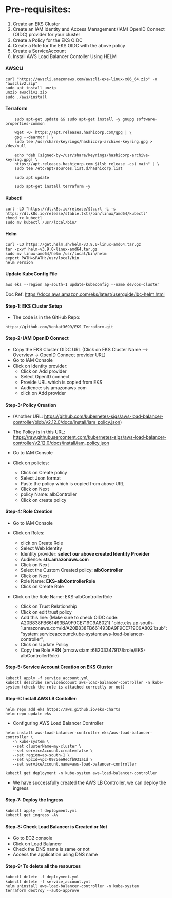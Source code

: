 Pre-requisites:																		
==============
1. Create an EKS Cluster
2. Create an IAM Identity and Access Management (IAM) OpenID Connect (OIDC) provider for your cluster
3. Create a Policy for the EKS OIDC
4. Create a Role for the EKS OIDC with the above policy
5. Create a ServiceAccount 
6. Install AWS Load Balancer Contoller Using HELM


#### AWSCLI
```
curl "https://awscli.amazonaws.com/awscli-exe-linux-x86_64.zip" -o "awscliv2.zip"
sudo apt install unzip
unzip awscliv2.zip
sudo ./aws/install
```

#### Terraform
```
    sudo apt-get update && sudo apt-get install -y gnupg software-properties-common

    wget -O- https://apt.releases.hashicorp.com/gpg | \
    gpg --dearmor | \
    sudo tee /usr/share/keyrings/hashicorp-archive-keyring.gpg > /dev/null

    echo "deb [signed-by=/usr/share/keyrings/hashicorp-archive-keyring.gpg] \
    https://apt.releases.hashicorp.com $(lsb_release -cs) main" | \
    sudo tee /etc/apt/sources.list.d/hashicorp.list

    sudo apt update

    sudo apt-get install terraform -y

```

#### Kubectl
```
curl -LO "https://dl.k8s.io/release/$(curl -L -s https://dl.k8s.io/release/stable.txt)/bin/linux/amd64/kubectl"
chmod +x kubectl
sudo mv kubectl /usr/local/bin/
```
#### Helm
```
curl -LO https://get.helm.sh/helm-v3.9.0-linux-amd64.tar.gz
tar -zxvf helm-v3.9.0-linux-amd64.tar.gz
sudo mv linux-amd64/helm /usr/local/bin/helm
export PATH=$PATH:/usr/local/bin
helm version
```

#### Update KubeConfig File
```
aws eks --region ap-south-1 update-kubeconfig --name devops-cluster
```
	
Doc Ref: https://docs.aws.amazon.com/eks/latest/userguide/lbc-helm.html

#### Step-1: EKS Cluster Setup
- The code is in the GitHub Repo: 
```
https://github.com/Venkat3699/EKS_Terraform.git
```

#### Step-2: IAM OpenID Connect	
- Copy the EKS Cluster OIDC URL (Click on EKS Cluster Name --> Overview -> OpenID Connect provider URL)
- Go to IAM Console
- Click on Identity provider:
	- Click on Add provider	
	- Select OpenID connect 
	- Provide URL which is copied from EKS 
	- Audience: sts.amazonaws.com
	- click on Add provider
	
#### Step-3: Policy Creation		
- (Another URL: https://github.com/kubernetes-sigs/aws-load-balancer-controller/blob/v2.12.0/docs/install/iam_policy.json)

- The Policy is in this URL: https://raw.githubusercontent.com/kubernetes-sigs/aws-load-balancer-controller/v2.12.0/docs/install/iam_policy.json

- Go to IAM Console
- Click on policies:
	- Click on Create policy
	- Select Json format
	- Paste the policy which is copied from above URL
	- Click on Next
	- policy Name: albController
	- Click on create policy
		
#### Step-4: Role Creation
- Go to IAM Console
- Click on Roles:
	- click on Create Role
	- Select Web Identity
	- Identity provider: **select our above created Identity Provider**
	- Audience: **sts.amazonaws.com**
	- Click on Next
	- Select the Custom Created policy: **albController**
	- Click on Next
	- Role Name: **EKS-albControllerRole**
	- Click on Create Role
		
- Click on the Role Name: EKS-albControllerRole
	- Click on Trust Relationship
	- Click on edit trust policy
	- Add this line: (Make sure to check OIDC code: A20B838FB661493BA9F9CE719C9A8021)
		"oidc.eks.ap-south-1.amazonaws.com/id/A20B838FB661493BA9F9CE719C9A8021:sub": "system:serviceaccount:kube-system:aws-load-balancer-controller",
	- Click on Update Policy
	- Copy the Role ARN (arn:aws:iam::682033479178:role/EKS-albControllerRole)

#### Step-5: Service Account Creation on EKS Cluster
```
kubectl apply -f service_account.yml
kubectl describe serviceaccount aws-load-balancer-controller -n kube-system (check the role is attached correctly or not)
```		
#### Step-6: Install AWS LB Contoller:
```
helm repo add eks https://aws.github.io/eks-charts
helm repo update eks
```
- Configuring AWS Load Balancer Controller
```
helm install aws-load-balancer-controller eks/aws-load-balancer-controller \
   -n kube-system \
   --set clusterName=my-cluster \	
   --set serviceAccount.create=false \
   --set region=ap-south-1 \
   --set vpcId=vpc-0975ee9ecfb931a1d \ 		
   --set serviceAccount.name=aws-load-balancer-controller
```
```	   
kubectl get deployment -n kube-system aws-load-balancer-controller
```	
- We have successfully created the AWS LB Controller, we can deploy the ingress 
	
#### Step-7: Deploy the Ingress 
```
kubectl apply -f deployment.yml		  
kubectl get ingress -A\
```
	
#### Step-8: Check Load Balancer is Created or Not
- Go to EC2 console
- Click on Load Balancer
- Check the DNS name is same or not
- Access the application using DNS name
	
#### Step-9: To delete all the resources
```
kubectl delete -f deployment.yml
kubectl delete -f service_account.yml
helm uninstall aws-load-balancer-controller -n kube-system
terraform destroy --auto-approve
```